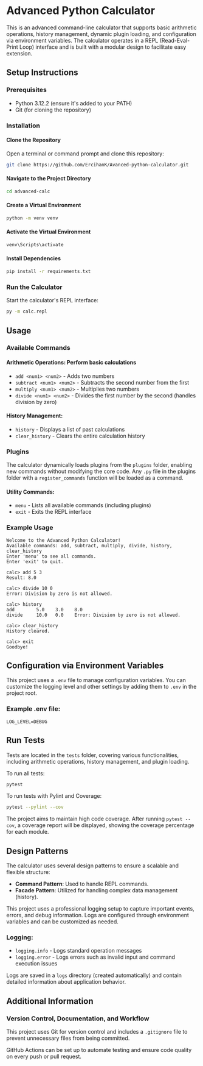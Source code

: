 
# Advanced Python Calculator

This is an advanced command-line calculator that supports basic arithmetic operations, history management, dynamic plugin loading, and configuration via environment variables. The calculator operates in a REPL (Read-Eval-Print Loop) interface and is built with a modular design to facilitate easy extension.

## Setup Instructions

### Prerequisites
- Python 3.12.2 (ensure it's added to your PATH)
- Git (for cloning the repository)

### Installation

#### Clone the Repository
Open a terminal or command prompt and clone this repository:

```bash
git clone https://github.com/ErcihanK/Avanced-python-calculator.git
```

#### Navigate to the Project Directory
```bash
cd advanced-calc
```

#### Create a Virtual Environment
```bash
python -m venv venv
```

#### Activate the Virtual Environment
```bash
venv\Scripts\activate
```

#### Install Dependencies
```bash
pip install -r requirements.txt
```

### Run the Calculator
Start the calculator's REPL interface:
```bash
py -m calc.repl
```

## Usage

### Available Commands

#### Arithmetic Operations: Perform basic calculations
- `add <num1> <num2>` - Adds two numbers
- `subtract <num1> <num2>` - Subtracts the second number from the first
- `multiply <num1> <num2>` - Multiplies two numbers
- `divide <num1> <num2>` - Divides the first number by the second (handles division by zero)

#### History Management:
- `history` - Displays a list of past calculations
- `clear_history` - Clears the entire calculation history

### Plugins
The calculator dynamically loads plugins from the `plugins` folder, enabling new commands without modifying the core code. Any `.py` file in the plugins folder with a `register_commands` function will be loaded as a command.

#### Utility Commands:
- `menu` - Lists all available commands (including plugins)
- `exit` - Exits the REPL interface

### Example Usage
```
Welcome to the Advanced Python Calculator!
Available commands: add, subtract, multiply, divide, history, clear_history
Enter 'menu' to see all commands.
Enter 'exit' to quit.

calc> add 5 3
Result: 8.0

calc> divide 10 0
Error: Division by zero is not allowed.

calc> history
add        5.0    3.0    8.0
divide     10.0   0.0    Error: Division by zero is not allowed.

calc> clear_history
History cleared.

calc> exit
Goodbye!
```

## Configuration via Environment Variables
This project uses a `.env` file to manage configuration variables. You can customize the logging level and other settings by adding them to `.env` in the project root.

### Example .env file:
```
LOG_LEVEL=DEBUG
```

## Run Tests
Tests are located in the `tests` folder, covering various functionalities, including arithmetic operations, history management, and plugin loading.

To run all tests:
```bash
pytest
```

To run tests with Pylint and Coverage:
```bash
pytest --pylint --cov
```

The project aims to maintain high code coverage. After running `pytest --cov`, a coverage report will be displayed, showing the coverage percentage for each module.

## Design Patterns
The calculator uses several design patterns to ensure a scalable and flexible structure:
- **Command Pattern**: Used to handle REPL commands.
- **Facade Pattern**: Utilized for handling complex data management (history).

This project uses a professional logging setup to capture important events, errors, and debug information. Logs are configured through environment variables and can be customized as needed.

### Logging:
- `logging.info` - Logs standard operation messages
- `logging.error` - Logs errors such as invalid input and command execution issues

Logs are saved in a `logs` directory (created automatically) and contain detailed information about application behavior.

## Additional Information

### Version Control, Documentation, and Workflow
This project uses Git for version control and includes a `.gitignore` file to prevent unnecessary files from being committed.

GitHub Actions can be set up to automate testing and ensure code quality on every push or pull request.
```
